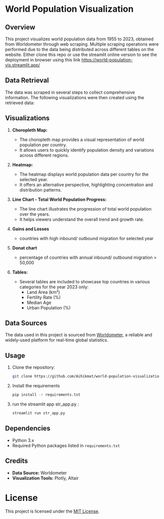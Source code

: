 # World Population Visualization

## Overview

This project visualizes world population data from 1955 to 2023, obtained from Worldometer through web scraping. Multiple scraping operations were performed due to the data being distributed across different tables on the website. Either clone this repo or use the streamlit online version to see the deployment in browser using this link https://world-population-vis.streamlit.app/

## Data Retrieval

The data was scraped in several steps to collect comprehensive information. The following visualizations were then created using the retrieved data:

## Visualizations

1. **Choropleth Map:**
    - The choropleth map provides a visual representation of world population per country.
    - It allows users to quickly identify population density and variations across different regions.

2. **Heatmap:**
    - The heatmap displays world population data per country for the selected year.
    - It offers an alternative perspective, highlighting concentration and distribution patterns.

3. **Line Chart - Total World Population Progress:**
    - The line chart illustrates the progression of total world population over the years.
    - It helps viewers understand the overall trend and growth rate.


4. **Gains and Losses**
   - countries with high inbound/ outbound migration for selected year
5. **Donat chart**
   - percentage of countries with annual inbound/ outbound migration > 50,000
6. **Tables:**
    - Several tables are included to showcase top countries in various categories for the year 2023 only:
        - Land Area (km²)
        - Fertility Rate (%)
        - Median Age
        - Urban Population (%)

## Data Sources

The data used in this project is sourced from [Worldometer](https://www.worldometers.info/), a reliable and widely-used platform for real-time global statistics.

## Usage

1. Clone the repository:
   ```bash
   git clone https://github.com/Aihikmat/world-population-visualization.git
2. Install the requirements
   ```bash
   pip install -r requirements.txt
3. run the streamlit app str_app.py :
   ```bash
   streamlit run str_app.py

## Dependencies

- Python 3.x
- Required Python packages listed in `requirements.txt`

## Credits

- **Data Source:** Worldometer
- **Visualization Tools:** Plotly, Altair

# License

This project is licensed under the [MIT License](LICENSE).

